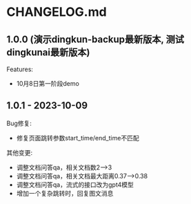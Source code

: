 # CHANGELOG.md
## 1.0.0 (演示dingkun-backup最新版本, 测试dingkunai最新版本)
Features:
- 10月8日第一阶段demo
## 1.0.1 - 2023-10-09
Bug修复: 
- 修复页面跳转参数start_time/end_time不匹配

其他变更:
- 调整文档问答qa，相关文档数2-->3
- 调整文档问答qa，相关文档最大距离0.37-->0.38
- 调整文档问答qa，流式的接口改为gpt4模型
- 增加一个复杂跳转时，回复图文消息


